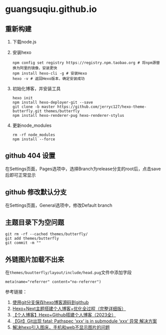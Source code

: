 # guangsuqiu.github.io

## 重新构建
1. 下载node.js
2. 安装hexo
    ```
    npm config set registry https://registry.npm.taobao.org # 将npm源替换为阿里的镜像，安装更快
    npm install hexo-cli -g # 安装Hexo
    hexo -v # 返回Hexo版本，确定安装成功
    ```
3. 初始化博客，并安装工具
    ```
    hexo init
    npm install hexo-deployer-git --save
    git clone -b master https://github.com/jerryc127/hexo-theme-butterfly.git themes/butterfly
    npm install hexo-renderer-pug hexo-renderer-stylus
    ```

4. 更新node_modules
    ```
    rm -rf node_modules
    npm install --force
    ```

## github 404 设置
在Settings页面，Pages选项中，选择Branch为release分支的root后，点击save后即可正常显示

## github 修改默认分支
在Settings页面，General选项中，修改Default branch

## 主题目录下为空问题

```
git rm -rf --cached themes/butterfly/
git add themes/butterfly
git commit -m ""
```

## 外链图片加载不出来

在`themes/buutterfly/layout/include/head.pug`文件中添加字段
```
meta(name="referrer" content="no-referrer")
```


参考链接：
1. [使用git分支保存hexo博客源码到github](https://www.yangbing.fun/2019/06/29/save-hexo-source-post-with-git-branch/)
2. [Hexo+Next主题搭建个人博客+优化全过程（完整详细版）](https://zhuanlan.zhihu.com/p/618864711)
3. [【个人博客】Hexo+Github搭建个人博客（2023全）](https://www.6young.site/blog/de56ed25.html)
4. [【Git】Git出现 fatal: Pathspec ‘xxx‘ is in submodule ‘xxx‘ 异常 解决方案](https://blog.csdn.net/zzddada/article/details/121930030)
5. [解决hexo引入图床，手机和web不显示图片的问题](https://www.jianshu.com/p/5b58ecce6443)

